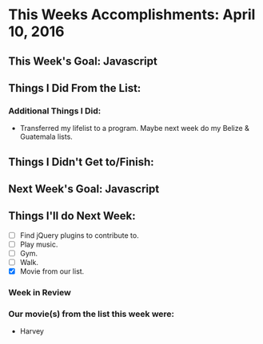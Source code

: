 # This Weeks Accomplishments: April 10, 2016

## This Week's Goal: Javascript

## Things I Did From the List:

### Additional Things I Did:

- Transferred my lifelist to a program. Maybe next week do my Belize & Guatemala lists.

## Things I Didn't Get to/Finish:

## Next Week's Goal: Javascript

## Things I'll do Next Week:

- [ ] Find jQuery plugins to contribute to.
- [ ] Play music.
- [ ] Gym.
- [ ] Walk.
- [x] Movie from our list.

### Week in Review

### Our movie(s) from the list this week were: 

- Harvey